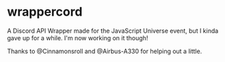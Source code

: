 # wrappercord
A Discord API Wrapper made for the JavaScript Universe event, but I kinda gave up for a while. I'm now working on it though!

Thanks to @Cinnamonsroll and @Airbus-A330 for helping out a little.
